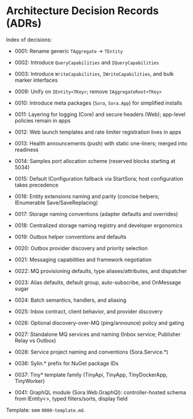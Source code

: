 # Architecture Decision Records (ADRs)

Index of decisions:

- 0001: Rename generic `TAggregate` → `TEntity`
- 0002: Introduce `QueryCapabilities` and `IQueryCapabilities`
- 0003: Introduce `WriteCapabilities`, `IWriteCapabilities`, and bulk marker interfaces
- 0009: Unify on `IEntity<TKey>`; remove `IAggregateRoot<TKey>`
- 0010: Introduce meta packages (`Sora`, `Sora.App`) for simplified installs
- 0011: Layering for logging (Core) and secure headers (Web); app-level policies remain in apps
- 0012: Web launch templates and rate limiter registration lives in apps
- 0013: Health announcements (push) with static one-liners; merged into readiness
- 0014: Samples port allocation scheme (reserved blocks starting at 5034)
- 0015: Default IConfiguration fallback via StartSora; host configuration takes precedence
- 0016: Entity extensions naming and parity (concise helpers; IEnumerable Save/SaveReplacing)
- 0017: Storage naming conventions (adapter defaults and overrides)
- 0018: Centralized storage naming registry and developer ergonomics
 - 0019: Outbox helper conventions and defaults
 - 0020: Outbox provider discovery and priority selection
 - 0021: Messaging capabilities and framework negotiation
 - 0022: MQ provisioning defaults, type aliases/attributes, and dispatcher
 - 0023: Alias defaults, default group, auto-subscribe, and OnMessage sugar
 - 0024: Batch semantics, handlers, and aliasing
 - 0025: Inbox contract, client behavior, and provider discovery
 - 0026: Optional discovery-over-MQ (ping/announce) policy and gating
 - 0027: Standalone MQ services and naming (Inbox service; Publisher Relay vs Outbox)
 - 0028: Service project naming and conventions (Sora.Service.*)
 - 0036: Sylin.* prefix for NuGet package IDs
 - 0037: Tiny* template family (TinyApi, TinyApp, TinyDockerApp, TinyWorker)

- 0041: GraphQL module (Sora.Web.GraphQl): controller-hosted schema from IEntity<>, typed filters/sorts, display field

Template: see `0000-template.md`.
